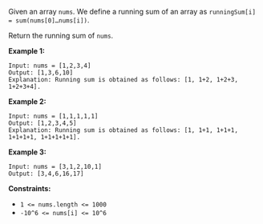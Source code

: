 Given an array `nums`. We define a running sum of an array as `runningSum[i] = sum(nums[0]…nums[i])`.

Return the running sum of `nums`.

**Example 1:**

```
Input: nums = [1,2,3,4]
Output: [1,3,6,10]
Explanation: Running sum is obtained as follows: [1, 1+2, 1+2+3, 1+2+3+4].
```

**Example 2:**

```
Input: nums = [1,1,1,1,1]
Output: [1,2,3,4,5]
Explanation: Running sum is obtained as follows: [1, 1+1, 1+1+1, 1+1+1+1, 1+1+1+1+1].
```

**Example 3:**

```
Input: nums = [3,1,2,10,1]
Output: [3,4,6,16,17]
```

**Constraints:**

- `1 <= nums.length <= 1000`
- `-10^6 <= nums[i] <= 10^6`
